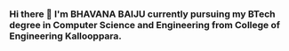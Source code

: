 ### Hi there 👋 I'm BHAVANA BAIJU currently pursuing my BTech degree in Computer Science and Engineering from College of Engineering Kallooppara.

<!--
**Bhavana-Baiju/Bhavana-Baiju** is a ✨ _special_ ✨ repository because its `README.md` (this file) appears on your GitHub profile.


- 🔭 I’m currently working on Unity 3d game named as RDS'24:Road Driving Simulator 2024
- 🌱 I’m currently learning Django
- 👯 I’m looking to collaborate on FullStack development (MERN)
- 📫 How to reach me: linkedin.com/in/bhavana-baiju-66a397258 


